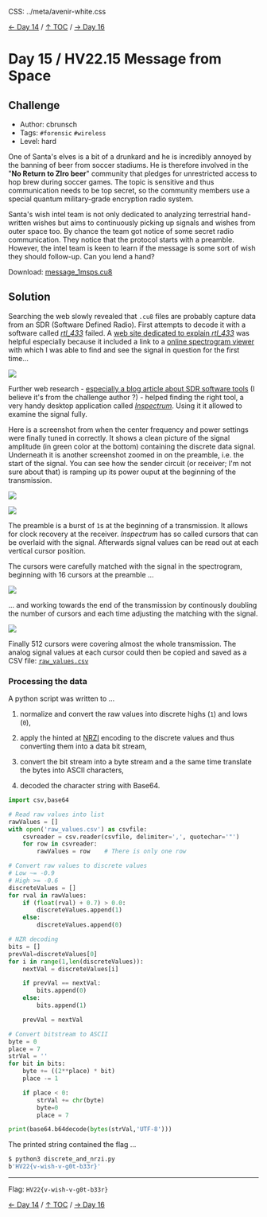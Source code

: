 CSS: ../meta/avenir-white.css

[← Day 14](../day14/) / [↑ TOC](../README.md) / [→ Day 16](../day16/)


# Day 15 / HV22.15 Message from Space



## Challenge

* Author: cbrunsch
* Tags:   `#forensic` `#wireless`
* Level:  hard

One of Santa's elves is a bit of a drunkard and he is incredibly annoyed by the
banning of beer from soccer stadiums. He is therefore involved in the "**No
Return to ZIro beer**" community that pledges for unrestricted access to hop
brew during soccer games. The topic is sensitive and thus communication needs to
be top secret, so the community members use a special quantum military-grade
encryption radio system.

Santa's wish intel team is not only dedicated to analyzing terrestrial
hand-written wishes but aims to continuously picking up signals and wishes from
outer space too. By chance the team got notice of some secret radio
communication. They notice that the protocol starts with a preamble. However, the
intel team is keen to learn if the message is some sort of wish they should
follow-up. Can you lend a hand?

Download: [message_1msps.cu8](message_1msps.cu8)



## Solution

Searching the web slowly revealed that `.cu8` files are probably capture data
from an SDR (Software Defined Radio). First attempts to decode it with a
software called [_rtl\_433_][rtl433] failed. A
[web site dedicated to explain _rtl\_433_][rtl433explain] was helpful especially
because it included a link to a [online spectrogram viewer][onlineSpectrogram]
with which I was able to find and see the signal in question for the first
time...

[rtl433]: https://github.com/merbanan/rtl_433
[rtl433explain]: https://triq.org/rtl_433/
[onlineSpectrogram]: https://triq.org/pdv/

![](screenOnlineSpectrogram.png)

Further web research -
[especially a blog article about SDR software tools][compassSdrPost] (I believe
it's from the challenge author ?) - helped finding the right tool, a very handy
desktop application called [_Inspectrum_][inspectrum]. Using it it allowed to
examine the signal fully.

[compassSdrPost]: https://blog.compass-security.com/2016/09/software-defied-radio-sdr-and-decoding-on-off-keying-ook/
[inspectrum]: https://github.com/miek/inspectrum

Here is a screenshot from when the center frequency and power settings were
finally tuned in correctly. It shows a clean picture of the signal amplitude
(in green color at the bottom) containing the discrete data signal. Underneath
it is another screenshot zoomed in on the preamble, i.e. the start of the
signal. You can see how the sender circuit (or receiver; I'm not sure about
that) is ramping up its power ouput at the beginning of the transmission.

![](screenInspectrum_all_scales.png)

![](screenInspectrum_preamble_scales.png)

The preamble is a burst of `1`s at the beginning of a transmission. It
allows for clock recovery at the receiver. _Inspectrum_ has so called cursors
that can be overlaid with the signal. Afterwards signal values can be read out
at each vertical cursor position.

The cursors were carefully matched with the signal in the spectrogram, beginning
with 16 cursors at the preamble ...

![](screenInspectrum_preamble_cursors.png)

... and working towards the end of the transmission by continously doubling the
number of cursors and each time adjusting the matching with the signal.

![](screenInspectrum_all_cursors.png)

Finally 512 cursors were covering almost the whole transmission. The analog
signal values at each cursor could then be copied and saved as a CSV file:
[`raw_values.csv`](raw_values.csv)


### Processing the data

A python script was written to ...

1. normalize and convert the raw values into discrete highs (`1`) and lows
   (`0`),

2. apply the hinted at [NRZI][wenNrzi] encoding to the discrete values and thus
   converting them into a data bit stream,

3. convert the bit stream into a byte stream and a the same time translate the
   bytes into ASCII characters,

4. decoded the character string with Base64.

[wenNrzi]: https://en.wikipedia.org/wiki/Non-return-to-zero#NRZI

```python
import csv,base64

# Read raw values into list
rawValues = []
with open('raw_values.csv') as csvfile:
    csvreader = csv.reader(csvfile, delimiter=',', quotechar='"')
    for row in csvreader:
        rawValues = row    # There is only one row

# Convert raw values to discrete values
# Low ~= -0.9
# High >= -0.6
discreteValues = []
for rval in rawValues:
    if (float(rval) + 0.7) > 0.0:
        discreteValues.append(1)
    else:
        discreteValues.append(0)

# NZR decoding
bits = []
prevVal=discreteValues[0]
for i in range(1,len(discreteValues)):
    nextVal = discreteValues[i]

    if prevVal == nextVal:
        bits.append(0)
    else:
        bits.append(1)

    prevVal = nextVal

# Convert bitstream to ASCII
byte = 0
place = 7
strVal = ''
for bit in bits:
    byte += ((2**place) * bit)
    place -= 1

    if place < 0:
        strVal += chr(byte)
        byte=0
        place = 7

print(base64.b64decode(bytes(strVal,'UTF-8')))
```

The printed string contained the flag ...

```sh
$ python3 discrete_and_nrzi.py 
b'HV22{v-wish-v-g0t-b33r}'
```

--------------------------------------------------------------------------------

Flag: `HV22{v-wish-v-g0t-b33r}`

[← Day 14](../day14/) / [↑ TOC](../README.md) / [→ Day 16](../day16/)
